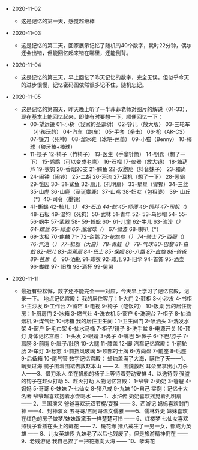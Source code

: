 * 2020-11-02
  * 这是记忆的第一天，感觉超级棒
* 2020-11-03
  * 这是记忆的第二天，回家展示记忆了随机的40个数字，耗时22分钟，偶尔还会出错，但能回忆起来错在哪里，还能倒背。
* 2020-11-04
  * 这是记忆的第三天，早上回忆了昨天记忆的数字，完全无误，但似乎今天的进步很慢，记忆密码图依然很多记不住，随机忘记。
* 2020-11-05
  * 这是记忆的第四天，昨天晚上听了一半菲菲老师对图片的解说（01-33），现在基本上能回忆起来，即使有时要想一下，顺便回忆一下：
    - 00-望远镜 01-小树（我家的圣诞树） 02-铃儿（放大版） 03-三轮车（小孩玩的） 04-汽车（跑车） 05-手套（拳击） 06-枪（AK-CS） 07-镰刀（死神） 08-溜冰鞋（冰吧-芭蕾） 09-小猫（Benny） 10-棒球（狼牙棒+棒球） 
    - 11-筷子 12-椅子（竹椅子） 13-医生（手拿针筒） 14-钥匙（想了一下） 15-鹦鹉（可以变成老鹰） 16-石榴 17-仪器（放大镜） 18-糖葫芦 19-衣钩 20-香烟20支 21-鳄鱼 22-双胞胎（抖音妹子） 23-和尚 
    - 24-闹钟（闹铃） 25-二胡 26-河流 27-耳机（想了一下） 28-恶霸 29-饿囚 30- 31-鲨鱼 32-扇儿（孔明扇） 33-星星（猩猩）34-三丝 35-山虎 36-山鹿（圣诞麋鹿）37-山鸡 38-妇女（包租婆） 39- 山丘（*）40-司令（墨镜）
    - 41-蜥蜴 42-柿儿（*） 43-石山 44-蛇 45-师傅 46-饲料 47-司机（*） 48-石板 49-湿狗（死狗）50-武林 51-青年 52- 53-乌纱帽 54- 55- 56-蜗牛 57-武器 58- 59-蜈蚣 60- 61-儿童 62-牛儿 63-流沙（*） 64-螺丝 65-绿壶 66-溜溜球（*） 67-绿漆 68-喇叭（*）
    - 69-太极 70-麒麟 71- 72-企鹅 73-花旗参（*） 74-骑士 75-西服（*） 76-汽油（*） 77-机器（*大白） 78-青蛙（*） 79-气球 80-巴黎 81-白蚁 82-靶儿 83-芭蕉扇 84-巴士 85-保姆 86-八路 87-白旗 88-爸爸 89-芭蕉（*） 90-酒瓶 91-球衣 92-球儿 93-旧伞 94-首饰 95-酒壶 96-蝴蝶 97- 旧旗 98-酒杯 99-舅舅

* 2020-11-11 
  * 最近有些松懈，数字还不能完全一一对应，今天早上学习了记忆宫殿，记录一下。
    地点记忆宫殿：
      我的居住客厅：1-大门 2-鞋柜 3-小沙发 4-书柜 5-主沙发 6-工作台  7-窗帘 8-电视 9-椅子（吃饭的） 10-饭桌
      我的居住厨房：1-厨房门 2-冰箱 3-燃气灶 4-洗衣机 5-窗户 6-洗碗台  7-柜子 8-抽油烟机 9-煤气灶 10-烤箱
      我的居住卫生间：1-卫生间门 2-喷洒头 3-洗发水架 4-窗户 5-毛巾架 6-抽水马桶 7-柜子/镜子 8-洗手盆 9-电源开关 10-顶灯
    身体记忆宫殿：
      1-头发 2-眼睛 3-鼻子 4-嘴巴 5-鼻子 6-下巴/脖子 7-肩膀 8-前胸 9-肚子/肚脐 10-大腿 11-膝盖 12-脚
    汽车记忆宫殿：
      1-前轮胎 2-车灯 3-标志 4-前挡风玻璃 5-顶部的士牌 6-方向盘 7-前座 8-后座 9-后备箱 10-尾气管
    数字记忆宫殿：
      蜡烛盖满了大海，瞒住了天——1、瞒天过海
      鸭子围着围裙去救赵本山 —— 2、围魏救赵
      耳朵里拿出小刀杀人——3、借刀杀人
      坐在帆船的椅子上等待着劳动安排   4、以逸待劳
      强盗的钩子在趁火打劫 5、趁火打劫
     人物记忆宫殿：
      1-爷爷 2-奶奶 3-爸爸 4-妈妈 5-哥哥 6-妹妹 7-七仙女 8-猪八戒 9-九妹 10-自己
      实例：记忆十大名著
      爷爷超喜欢抱着水壶喝水 —— 1、水浒传
      奶奶喜欢摇晃着孔明扇 —— 2、三国演义
      爸爸喜欢玩双节棍/耍猴 —— 3、西游记
      妈妈喜欢封门神 ——4、封神演义
      五哥哥/五阿哥温文儒雅 ——5、儒林外史
      妹妹喜欢在红色的房子做梦/妹妹跟黛玉一样楚楚可怜 —— 6、红楼梦
      七仙女喜欢照镜子看插在头上的鲜花 —— 7、镜花缘
      猪八戒生了一男一女，都成为英雄 —— 8、儿女英雄传
      九妹老了以后也残废了，但是旅游精神仍在 —— 9、老残游记
      我自己捏了一把花撒向大海 —— 10、孽海花